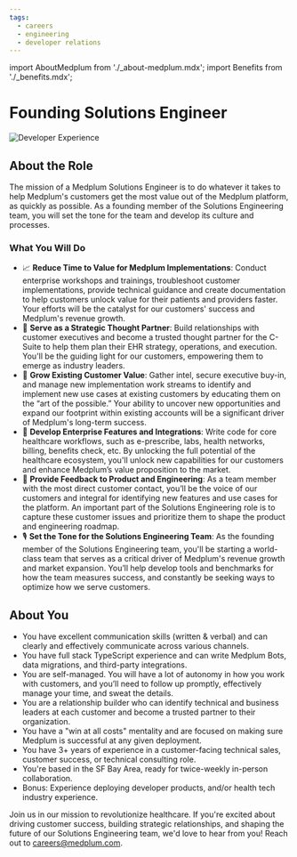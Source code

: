 ```yaml
---
tags:
  - careers
  - engineering
  - developer relations
---
```

import AboutMedplum from './_about-medplum.mdx';
import Benefits from './_benefits.mdx';

# Founding Solutions Engineer

![Developer Experience](/img/careers/solutions-engineer.webp)

## About the Role

The mission of a Medplum Solutions Engineer is to do whatever it takes to help Medplum's customers get the most value out of the Medplum platform, as quickly as possible. As a founding member of the Solutions Engineering team, you will set the tone for the team and develop its culture and processes.


### What You Will Do

* 📈 **Reduce Time to Value for Medplum Implementations**: Conduct enterprise workshops and trainings, troubleshoot customer implementations, provide technical guidance and create documentation to help customers unlock value for their patients and providers faster. Your efforts will be the catalyst for our customers' success and Medplum's revenue growth.
* 🧠 **Serve as a Strategic Thought Partner**: Build relationships with customer executives and become a trusted thought partner for the C-Suite to help them plan their EHR strategy, operations, and execution. You'll be the guiding light for our customers, empowering them to emerge as industry leaders.
* 🌱 **Grow Existing Customer Value**: Gather intel, secure executive buy-in, and manage new implementation work streams to identify and implement new use cases at existing customers by educating them on the “art of the possible.”  Your ability to uncover new opportunities and expand our footprint within existing accounts will be a significant driver of Medplum's long-term success.
* 🔌 **Develop Enterprise Features and Integrations**: Write code for core healthcare workflows, such as e-prescribe, labs, health networks, billing, benefits check, etc.  By unlocking the full potential of the healthcare ecosystem, you'll unlock new capabilities for our customers and enhance Medplum’s value proposition to the market.
* 🎯 **Provide Feedback to Product and Engineering**: As a team member with the most direct customer contact, you’ll be the voice of our customers and integral for identifying new features and use cases for the platform. An important part of the Solutions Engineering role is to capture these customer issues and prioritize them to shape the product and engineering roadmap.
* 🎙️ **Set the Tone for the Solutions Engineering Team**: As the founding member of the Solutions Engineering team, you'll be starting a world-class team that serves as a critical driver of Medplum's revenue growth and market expansion. You’ll help develop tools and benchmarks for how the team measures success, and constantly be seeking ways to optimize how we serve customers.


## About You
* You have excellent communication skills (written & verbal) and can clearly and effectively communicate across various channels.
* You have full stack TypeScript experience and can write Medplum Bots, data migrations, and third-party integrations.
* You are self-managed.  You will have a lot of autonomy in how you work with customers, and you’ll need to follow up promptly, effectively manage your time, and sweat the details.
* You are a relationship builder who can identify technical and business leaders at each customer and become a trusted partner to their organization.
* You have a "win at all costs" mentality and are focused on making sure Medplum is successful at any given deployment.
* You have 3+ years of experience in a customer-facing technical sales, customer success, or technical consulting role.
* You're based in the SF Bay Area, ready for twice-weekly in-person collaboration.
* Bonus: Experience deploying developer products, and/or health tech industry experience.

<AboutMedplum />

<Benefits/>

Join us in our mission to revolutionize healthcare. If you're excited about driving customer success, building strategic relationships, and shaping the future of our Solutions Engineering team, we'd love to hear from you! Reach out to careers@medplum.com.